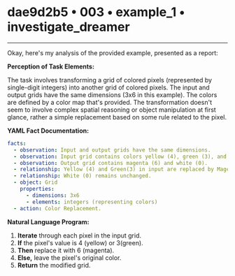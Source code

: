 # dae9d2b5 • 003 • example_1 • investigate_dreamer

---
Okay, here's my analysis of the provided example, presented as a report:

**Perception of Task Elements:**

The task involves transforming a grid of colored pixels (represented by single-digit integers) into another grid of colored pixels. The input and output grids have the same dimensions (3x6 in this example). The colors are defined by a color map that's provided. The transformation doesn't seem to involve complex spatial reasoning or object manipulation at first glance, rather a simple replacement based on some rule related to the pixel.

**YAML Fact Documentation:**



```yaml
facts:
  - observation: Input and output grids have the same dimensions.
  - observation: Input grid contains colors yellow (4), green (3), and white (0).
  - observation: Output grid contains magenta (6) and white (0).
  - relationship: Yellow (4) and Green(3) in input are replaced by Magenta(6)
  - relationship: White (0) remains unchanged.
  - object: Grid
    properties:
      - dimensions: 3x6
      - elements: integers (representing colors)
  - action: Color Replacement.

```



**Natural Language Program:**

1.  **Iterate** through each pixel in the input grid.
2.  **If** the pixel's value is 4 (yellow) or 3(green).
3.  **Then** replace it with 6 (magenta).
4. **Else,** leave the pixel's original color.
5.  **Return** the modified grid.

